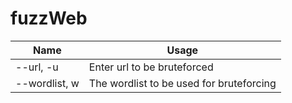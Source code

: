 # fuzzWeb


| Name              | Usage                                           |
| ---               | ---                                             |
| --url, -u         | Enter url to be bruteforced                     |
| --wordlist, w     | The wordlist to be used for bruteforcing        |
